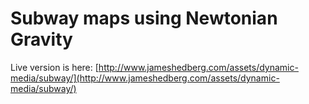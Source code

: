 # Subway maps using Newtonian Gravity

Live version is here: [http://www.jameshedberg.com/assets/dynamic-media/subway/](http://www.jameshedberg.com/assets/dynamic-media/subway/)
